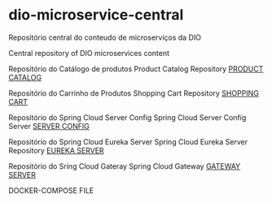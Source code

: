 # dio-microservice-central
Repositório central do conteudo de microserviços da DIO

Central repository of DIO microservices content

Repositório do Catálogo de produtos
Product Catalog Repository
[PRODUCT CATALOG](
https://github.com/LeapOfFaith01/dio-microservice-product-catalog)

Repositório do Carrinho de Produtos
Shopping Cart Repository
[SHOPPING CART](https://github.com/LeapOfFaith01/dio-microservice-cart-service)

Repositório do Spring Cloud Server Config
Spring Cloud Server Config Server
[SERVER CONFIG](https://github.com/LeapOfFaith01/dio-microservice-config)

Repositório do Spring Cloud Eureka Server
Spring Cloud Eureka Server Repository
[EUREKA SERVER](https://github.com/LeapOfFaith01/dio-microservice-eureka)

Repositório do Sring Cloud Gateray
Spring Cloud Gateway
[GATEWAY SERVER](https://github.com/LeapOfFaith01/dio-microservice-gateway)

DOCKER-COMPOSE FILE

